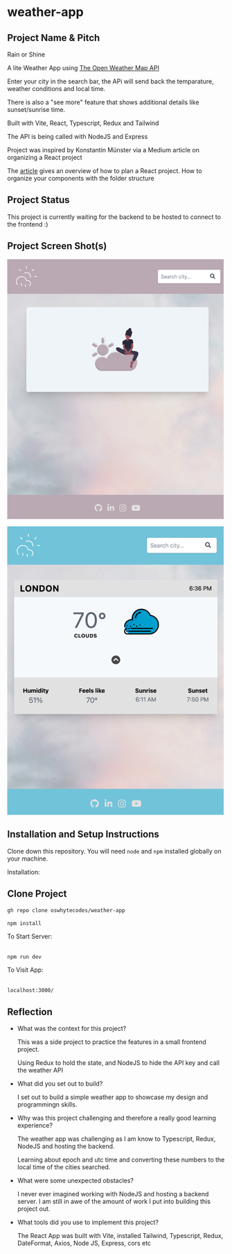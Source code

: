 # weather-app

## Project Name & Pitch

Rain or Shine

A lite Weather App using [The Open Weather Map API](https://openweathermap.org/)

Enter your city in the search bar, the APi will send back the temparature, weather conditions and local time.

There is also a "see more" feature that shows additional details like sunset/sunrise time.

Built with Vite, React, Typescript, Redux and Tailwind

The API is being called with NodeJS and Express

Project was inspired by Konstantin Münster via a Medium article on organizing a React project

The [article](https://konstantinmuenster.medium.com/how-to-plan-and-organize-a-react-project-by-building-a-weather-app-95175b11bd01) gives an overview
of how to plan a React project. How to organize your components with the folder structure

## Project Status

This project is currently waiting for the backend to be hosted to connect to the frontend :)

## Project Screen Shot(s)

<img width="500" alt="Screen Shot 2022-07-27 at 9 06 52 AM" 
src="./client/public/images/homepage.png">

<img width="500" alt="Screen Shot 2022-07-27 at 9 06 52 AM" 
src="./client/public/images/UI.png">

## Installation and Setup Instructions

Clone down this repository. You will need `node` and `npm` installed globally on your machine.

Installation:

## Clone Project

```
gh repo clone oswhytecodes/weather-app

```

```
npm install

```

To Start Server:

```

npm run dev

```

To Visit App:

```

localhost:3000/

```

## Reflection

- What was the context for this project?

  This was a side project to practice the features in a small frontend project.

  Using Redux to hold the state, and NodeJS to hide the API key and call the weather API

- What did you set out to build?

  I set out to build a simple weather app to showcase my design and programmingn skills.

- Why was this project challenging and therefore a really good learning experience?

  The weather app was challenging as I am know to Typescript, Redux, NodeJS and hosting the backend.

  Learning about epoch and utc time and converting these numbers to the local time of the cities searched.

- What were some unexpected obstacles?

  I never ever imagined working with NodeJS and hosting a backend server. I am still in awe of the amount of work I put into building this project out.

- What tools did you use to implement this project?

  The React App was built with Vite, installed Tailwind, Typescript, Redux, DateFormat, Axios, Node JS, Express, cors etc
